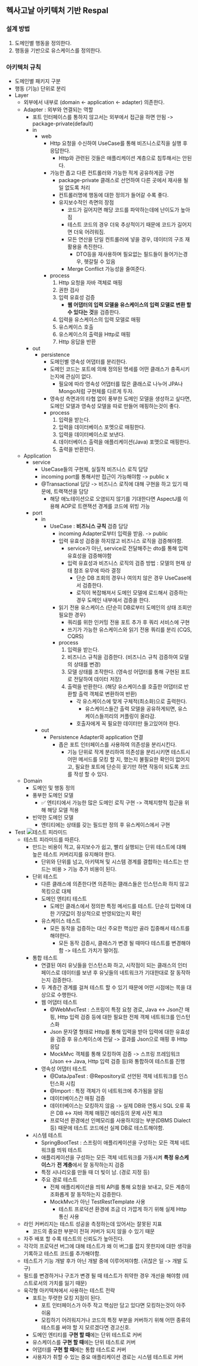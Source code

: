 ## 헥사고날 아키텍처 기반 Respal

### 설계 방법
1. 도메인별 행동을 정의한다.
2. 행동을 기반으로 유스케이스를 정의한다.

### 아키텍처 규칙
- 도메인별 패키지 구분
- 행동 (기능) 단위로 분리
- Layer
  - 외부에서 내부로 (domain <- application <- adapter) 의존한다.
  - Adapter : 외부와 연결되는 역할
    - 포트 인터페이스를 통하지 않고서는 외부에서 접근을 하면 안됨 -> package-private(default)
    - in 
      - web
        - Http 요청을 수신하여 UseCase를 통해 비즈니스로직을 실행 후 응답한다. 
          - Http와 관련된 것들은 애플리케이션 계층으로 침투해서는 안된다.
        - 가능한 좁고 다른 컨트롤러와 가능한 적게 공유하게끔 구현
          - package-private 클래스로 선언하여 다른 곳에서 재사용 될 일 없도록 처리
          - 컨트롤러명에 행동에 대한 정의가 들어갈 수록 좋다.
          - 유지보수적인 측면의 장점 
            - 코드가 길어지면 해당 코드를 파악하는데에 난이도가 높아짐
            - 테스트 코드의 경우 더욱 추상적이기 때문에 코드가 길어지면 더욱 어려워짐.
            - 모든 연산을 단일 컨트롤러에 넣을 경우, 데이터의 구조 재활용을 촉진한다.
              - DTO등을 재사용하며 필요없는 필드들이 들어가는경우, 헷갈릴 수 있음
            - Merge Conflict 가능성을 줄여준다.
        - process
          1. Http 요청을 자바 객체로 매핑
          2. 권한 검사
          3. 입력 유효성 검증
             - **웹 어댑터의 입력 모델을 유스케이스의 입력 모델로 변환 할 수 있다는 것**을 검증한다.
          4. 입력을 유스케이스의 입력 모델로 매핑
          5. 유스케이스 호출
          6. 유스케이스의 출력을 Http로 매핑
          7. Http 응답을 반환
    - out
      - persistence
        - 도메인별 영속성 어댑터를 분리한다.
        - 도메인 코드는 포트에 의해 정의된 명세를 어떤 클래스가 충족시키는지에 관심이 없다.
          - 필요에 따라 영속성 어댑터를 많은 클래스로 나누어 JPA나 Mongo처럼 구현체를 다르게 두자.
        - 영속성 측면과의 타협 없이 풍부한 도메인 모델을 생성하고 싶다면, 도메인 모델과 영속성 모델을 따로 만들어 매핑하는것이 좋다.
        - process
          1. 입력을 받는다.
          2. 입력을 데이터베이스 포멧으로 매핑한다.
          3. 입력을 데이터베이스로 보낸다.
          4. 데이터베이스 출력을 애플리케이션(Java) 포맷으로 매핑한다.
          5. 출력을 반환한다.
  - Application 
    - service
      - UseCase들의 구현체, 실질적 비즈니스 로직 담당
      - incoming port를 통해서만 접근이 가능해야함 -> public x
      - @Transactional 담당 -> 비즈니스 로직에 대해 구현을 하고 있기 때문에, 트랙잭션을 담당
        - 해당 애노테이션으로 오염되지 않기를 기대한다면 AspectJ를 이용해 AOP로 트랜잭션 경계를 코드에 위빙 가능
    - port
      - in
        - UseCase : **비즈니스 규칙** 검증 담당
          - incoming Adapter로부터 입력을 받음. -> public
          - 입력 유효성 검증을 하지않고 비즈니스 로직을 검증해야함.
            - service가 아닌, service로 전달해주는 dto를 통해 입력 유효성을 검증해야함
            - 입력 유효성과 비즈니스 로직의 검증 방법 : 모델의 현재 상태 참조 유무에 따라 결정
              - 단순 DB 조회의 경우나 여의치 않은 경우 UseCase에서 검증한다.
              - 로직이 복잡해져서 도메인 모델에 로드해서 검증하는경우 도메인 내부에서 검증을 한다.
          - 읽기 전용 유스케이스 (단순히 DB로부터 도메인의 상태 조회만 필요한 경우)
            - 쿼리를 위한 인커밍 전용 포트 추가 후 쿼리 서비스에 구현
            - 쓰기가 가능한 유스케이스와 읽기 전용 쿼리를 분리 (CQS, CQRS)
          - process
            1. 입력을 받는다.
            2. 비즈니스 규칙을 검증한다. (비즈니스 규칙 검증하여 모델의 상태를 변경)
            3. 모델 상태를 조작한다. (영속성 어댑터를 통해 구현된 포트로 전달하여 데이터 저장)
            4. 출력을 반환한다. (해당 유스케이스를 호출한 어댑터로 반환할 출력 객체로 변환하여 반환)
               - 각 유스케이스에 맞게 구체적(최소화)으로 출력한다.
                 - 유스케이스들간 출력 모델을 공유하게되면, 유스케이스들끼리의 커플링이 올라감.
               - 호출자에게 꼭 필요한 데이터만 들고있어야 한다.
      - out
        - Persistence Adapter와 application 연결
          - 좁은 포트 인터페이스를 사용하여 의존성을 분리시킨다.
            - 기능 단위로 작게 분리하여 의존성을 분리시키면 테스트시 어떤 메서드를 모킹 할 지, 했는지 불필요한 확인이 없어지고, 필요한 포트에 단순히 꽂기만 하면 작동이 되도록 코드를 작성 할 수 있다.
  - Domain
    - 도메인 및 행동 정의
    - 풍부한 도메인 모델
      - ✅ 엔티티에서 가능한 많은 도메인 로직 구현 -> 객체지향적 접근을 위해 해당 모델 적용
    - 빈약한 도메인 모델
      - 엔티티에는 상태를 갖는 필드만 정의 후 유스케이스에서 구현
- Test
  ![테스트 피라미드](https://github.com/AiliartsuaL2/respal-hexagonal/assets/89395238/b7878e69-8cde-4075-87b3-bad9c0a3df39) 
  - 테스트 피라미드를 따른다.
    - 만드는 비용이 적고, 유지보수가 쉽고, 빨리 실행되는 단위 테스트에 대해 높은 테스트 커버리지를 유지해야 한다.
      - 단위와 단위를 넘고, 아키텍쳐 및 시스템 경계를 결합하는 테스트는 만드는 비용 > 기능 추가 비용이 된다.
    - 단위 테스트
      - 다른 클래스에 의존한다면 의존하는 클래스들은 인스턴스화 하지 않고 목킹으로 대체
      - 도메인 엔티티 테스트
        - 도메인 클래스에서 정의한 특정 메서드를 테스트. 단순히 입력에 대한 기댓값이 정상적으로 반영되었는지 확인
      - 유스케이스 테스트
        - 모든 동작을 검증하는 대신 주요한 핵심만 골라 집중해서 테스트를 해야한다.
          - 모든 동작 검증시, 클래스가 변경 될 때마다 테스트를 변경해야함 -> 테스트 가치가 떨어짐.
    - 통합 테스트
      - 연결된 여러 유닛들을 인스턴스화 하고, 시작점이 되는 클래스의 인터페이스로 데이터를 보낸 후 유닛들의 네트워크가 기대한대로 잘 동작하는지 검증한다.
      - 두 계층간 경계를 걸쳐 테스트 할 수 있기 때문에 어떤 시점에는 목을 대상으로 수행한다.
      - 웹 어댑터 테스트
        - @WebMvcTest : 스프링이 특정 요청 경로, Java <-> Json간 매핑, Http 입력 검증 등에 대한 필요한 전체 객체 네트워크를 인스턴스화
        - Json 문자열 형태로 Http를 통해 입력을 받아 입력에 대한 유효성을 검증 후 유스케이스에 전달 -> 결과를 Json으로 매핑 후 Http 응답
        - MockMvc 객체를 통해 모킹하여 검증 -> 스프링 프레임워크(Json <-> Java, Http 입력 검증 등)와 통합하여 테스트를 진행
      - 영속성 어댑터 테스트
        - @DataJpaTest : @Repository로 선언된 객체 네트워크를 인스턴스화 시킴
        - @Import : 특정 객체가 이 네트워크에 추가됨을 알림
        - 데이터베이스간 매핑 검증
        - 데이터베이스는 모킹하지 않음 -> 실제 DB와 연동시 SQL 오류 혹은 DB <-> 자바 객체 매핑간 에러등의 문제 사전 체크
        - 프로덕션 환경에선 인메모리를 사용하지않는 부분(DBMS Dialect 등) 때문에 테스트 코드에선 실제 DB로 테스트해야함.
    - 시스템 테스트
      - SpringBootTest : 스프링이 애플리케이션을 구성하는 모든 객체 네트워크를 띄워 테스트
      - 애플리케이션을 구성하는 모든 객체 네트워크를 가동시켜 **특정 유스케이스**가 **전 계층**에서 잘 동작하는지 검증
      - 특정 시나리오를 만들 때 더 빛이 남. (경로 지정 등)
      - 주요 경로 테스트
        - 전체 애플리케이션을 띄워 API를 통해 요청을 보내고, 모든 계층이 조화롭게 잘 동작하는지 검증한다.
        - MockMvc가 아닌 TestRestTemplate 사용
          - 테스트 프로덕션 환경에 조금 더 가깝게 하기 위해 실제 Http 통신 사용
  - 라인 커버리지는 테스트 성공을 측정하는데 있어서는 잘못된 지표
    - 코드의 중요한 부분이 전혀 커버가 되지 않을 수 있기 때문
  - 자주 배포 할 수록 테스트의 신뢰도가 높아진다.
  - 각각의 프로덕션 버그에 대해 테스트가 왜 이 버그를 잡지 못한지에 대한 생각을 기록하고 테스트 코드를 추가해야함.
  - 테스트가 기능 개발 후가 아닌 개발 중에 이루어져야함. (귀찮은 일 -> 개발 도구)
  - 필드를 변경하거나 구조가 변경 될 때 테스트가 취약한 경우 개선을 해야함 (테스트로서의 가치를 잃기 때문)
  - 육각형 아키텍쳐에서 사용하는 테스트 전략
    - 포트는 뚜렷한 모킹 지점이 된다.
      - 포트 인터페이스가 아주 작고 핵심만 담고 있다면 모킹하는것이 아주 쉬움
      - 모킹하기 어려워지거나 코드의 특정 부분을 커버하기 위해 어떤 종류의 테스트를 써야 할 지 모르겠다면 경고신호.
    - 도메인 엔티티를 **구현 할 때**에는 단위 테스트로 커버
    - 유스케이스를 **구현 할 때**에는 단위 테스트로 커버
    - 어댑터를 **구현 할 때**에는 통합 테스트로 커버
    - 사용자가 취할 수 있는 중요 애플리케이션 경로는 시스템 테스트로 커버
